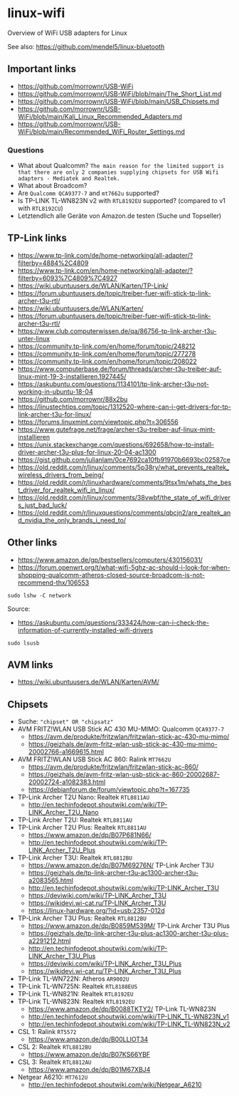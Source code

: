 # linux-wifi
Overview of WiFi USB adapters for Linux

See also: https://github.com/mendel5/linux-bluetooth

## Important links
- https://github.com/morrownr/USB-WiFi
- https://github.com/morrownr/USB-WiFi/blob/main/The_Short_List.md
- https://github.com/morrownr/USB-WiFi/blob/main/USB_Chipsets.md
- https://github.com/morrownr/USB-WiFi/blob/main/Kali_Linux_Recommended_Adapters.md
- https://github.com/morrownr/USB-WiFi/blob/main/Recommended_WiFi_Router_Settings.md

### Questions
- What about Qualcomm? `The main reason for the limited support is that there are only 2 companies supplying chipsets for USB Wifi adapters - Mediatek and Realtek.`
- What about Broadcom?
- Are `Qualcomm QCA9377-7` and `mt7662u` supported?
- Is TP-LINK TL-WN823N v2 with `RTL8192EU` supported? (compared to v1 with `RTL8192CU`)
- Letztendlich alle Geräte von Amazon.de testen (Suche und Topseller)

## TP-Link links
- https://www.tp-link.com/de/home-networking/all-adapter/?filterby=4884%2C4809
- https://www.tp-link.com/en/home-networking/all-adapter/?filterby=6093%7C4809%7C4927
- https://wiki.ubuntuusers.de/WLAN/Karten/TP-Link/
- https://forum.ubuntuusers.de/topic/treiber-fuer-wifi-stick-tp-link-archer-t3u-rtl/
- https://wiki.ubuntuusers.de/WLAN/Karten/
- https://forum.ubuntuusers.de/topic/treiber-fuer-wifi-stick-tp-link-archer-t3u-rtl/
- https://www.club.computerwissen.de/qa/86756-tp-link-archer-t3u-unter-linux
- https://community.tp-link.com/en/home/forum/topic/248212
- https://community.tp-link.com/en/home/forum/topic/277278
- https://community.tp-link.com/en/home/forum/topic/208022
- https://www.computerbase.de/forum/threads/archer-t3u-treiber-auf-linux-mint-19-3-installieren.1927445/
- https://askubuntu.com/questions/1134101/tp-link-archer-t3u-not-working-in-ubuntu-18-04
- https://github.com/morrownr/88x2bu
- https://linustechtips.com/topic/1312520-where-can-i-get-drivers-for-tp-link-archer-t3u-for-linux/
- https://forums.linuxmint.com/viewtopic.php?t=306556
- https://www.gutefrage.net/frage/archer-t3u-treiber-auf-linux-mint-installieren
- https://unix.stackexchange.com/questions/692658/how-to-install-driver-archer-t3u-plus-for-linux-20-04-ac1300
- https://gist.github.com/julianlam/0ce7692ca10fb91970b6693bc02587ce
- https://old.reddit.com/r/linux/comments/5p38ry/what_prevents_realtek_wireless_drivers_from_being/
- https://old.reddit.com/r/linuxhardware/comments/9tsx1m/whats_the_best_driver_for_realtek_wifi_in_linux/
- https://old.reddit.com/r/linux/comments/38vwbf/the_state_of_wifi_drivers_just_bad_luck/
- https://old.reddit.com/r/linuxquestions/comments/qbcjn2/are_realtek_and_nvidia_the_only_brands_i_need_to/

## Other links
- https://www.amazon.de/gp/bestsellers/computers/430156031/
- https://forum.openwrt.org/t/what-wifi-5ghz-ac-should-i-look-for-when-shopping-qualcomm-atheros-closed-source-broadcom-is-not-recommend-thx/106553

```
sudo lshw -C network
```
Source:
- https://askubuntu.com/questions/333424/how-can-i-check-the-information-of-currently-installed-wifi-drivers

```
sudo lsusb
```

## AVM links
- https://wiki.ubuntuusers.de/WLAN/Karten/AVM/

## Chipsets
- Suche: `"chipset" OR "chipsatz"`
- AVM FRITZ!WLAN USB Stick AC 430 MU-MIMO: Qualcomm `QCA9377-7`
  - https://avm.de/produkte/fritzwlan/fritzwlan-stick-ac-430-mu-mimo/
  - https://geizhals.de/avm-fritz-wlan-usb-stick-ac-430-mu-mimo-20002766-a1669615.html
- AVM FRITZ!WLAN USB Stick AC 860: Ralink `MT7662U`
  - https://avm.de/produkte/fritzwlan/fritzwlan-stick-ac-860/
  - https://geizhals.de/avm-fritz-wlan-usb-stick-ac-860-20002687-20002724-a1082383.html
  - https://debianforum.de/forum/viewtopic.php?t=167735
- TP-Link Archer T2U Nano: Realtek `RTL8811AU`
  - http://en.techinfodepot.shoutwiki.com/wiki/TP-LINK_Archer_T2U_Nano
- TP-Link Archer T2U: Realtek `RTL8811AU`
- TP-Link Archer T2U Plus: Realtek `RTL8811AU`
  - https://www.amazon.de/dp/B07P681N66/
  - http://en.techinfodepot.shoutwiki.com/wiki/TP-LINK_Archer_T2U_Plus
- TP-Link Archer T3U: Realtek `RTL8812BU`
  - https://www.amazon.de/dp/B07M69276N/ TP-Link Archer T3U
  - https://geizhals.de/tp-link-archer-t3u-ac1300-archer-t3u-a2083565.html
  - http://en.techinfodepot.shoutwiki.com/wiki/TP-LINK_Archer_T3U
  - https://deviwiki.com/wiki/TP-LINK_Archer_T3U
  - https://wikidevi.wi-cat.ru/TP-LINK_Archer_T3U
  - https://linux-hardware.org/?id=usb:2357-012d
- TP-Link Archer T3U Plus: Realtek `RTL8812BU`
  - https://www.amazon.de/dp/B0859M539M/ TP-Link Archer T3U Plus
  - https://geizhals.de/tp-link-archer-t3u-plus-ac1300-archer-t3u-plus-a2291212.html
  - http://en.techinfodepot.shoutwiki.com/wiki/TP-LINK_Archer_T3U_Plus
  - https://deviwiki.com/wiki/TP-LINK_Archer_T3U_Plus
  - https://wikidevi.wi-cat.ru/TP-LINK_Archer_T3U_Plus
- TP-Link TL-WN722N: Atheros `AR9002U`
- TP-Link TL-WN725N: Realtek `RTL8188EUS`
- TP-Link TL-WN821N: Realtek `RTL8192EU`
- TP-Link TL-WN823N: Realtek `RTL8192EU`
  - https://www.amazon.de/dp/B0088TKTY2/ TP-Link TL-WN823N
  - http://en.techinfodepot.shoutwiki.com/wiki/TP-LINK_TL-WN823N_v1
  - http://en.techinfodepot.shoutwiki.com/wiki/TP-LINK_TL-WN823N_v2
- CSL 1: Ralink `RT5572`
  - https://www.amazon.de/dp/B00LLIOT34
- CSL 2: Realtek `RTL8812BU`
  - https://www.amazon.de/dp/B07KS66YBF
- CSL 3: Realtek `RTL8812AU`
  - https://www.amazon.de/dp/B01M67XBJ4
- Netgear A6210: `MT7612U`
  - http://en.techinfodepot.shoutwiki.com/wiki/Netgear_A6210
